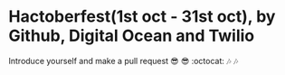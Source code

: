 # Hactoberfest(1st oct - 31st oct), by Github, Digital Ocean and Twilio

Introduce yourself and make a pull request  :sunglasses: :sunglasses: :octocat:  :notes:  :notes:
